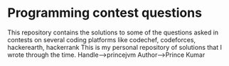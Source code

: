 # Programming contest questions
This repository contains the solutions to some of the questions asked in contests
on several coding platforms like 
codechef, codeforces, hackerearth, hackerrank
This is my personal repository of solutions that I wrote through the time.
Handle-->princejvm
Author-->Prince Kumar
